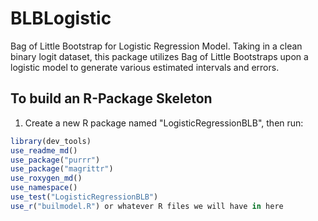 # BLBLogistic
Bag of Little Bootstrap for Logistic Regression Model. Taking in a clean binary logit dataset, this package utilizes Bag of Little Bootstraps upon a logistic model to generate various estimated intervals and errors.

## To build an R-Package Skeleton
1) Create a new R package named "LogisticRegressionBLB", then run:
```r
library(dev_tools)
use_readme_md()
use_package("purrr")
use_package("magrittr")
use_roxygen_md()
use_namespace()
use_test("LogisticRegressionBLB")
use_r("builmodel.R") or whatever R files we will have in here
```
